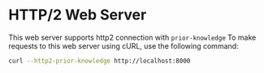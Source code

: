 # HTTP/2 Web Server

This web server supports http2 connection with `prior-knowledge`
To make requests to this web server using cURL, use the following command:

```bash
curl --http2-prior-knowledge http://localhost:8000
```
